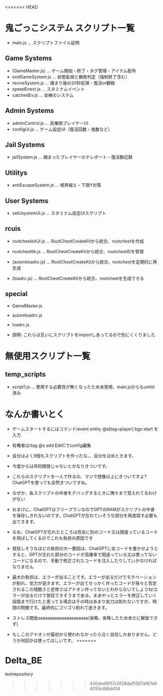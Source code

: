 <<<<<<< HEAD
# 鬼ごっこシステム スクリプト一覧

- main.js … スクリプトファイル証明

## Game Systems
- (GameMaster.js) … ゲーム開始・終了・タグ管理・アイテム配布
- endGameSystem.js … 状態監視と勝敗判定（強制終了含む）
- reviveSystem.js … 捕まり後の20秒処理・復活or観戦
- speedEnevt.js … スタミナムイベント
- catchedEv.js … 金棒のシステム

## Admin Systems
- adminControl.js … 高権限プレイヤーUI
- configUI.js … ゲーム設定UI（復活回数・鬼数など）

## Jail Systems
- jailSystem.js … 捕まったプレイヤーのテレポート・復活数記録

## Utilitys
- antiEscapeSystem.js … 境界越え・下限Y対策

## User Systems
- setUsystemUI.js … スタミナム設定UIスクリプト

## rcuis

- rootchestkitUI.js … RootChestCreateKitから統合、rootchestを作成

- rootchestlib.js … RootChestCreateKitから統合、rootchestIDを管理

- (autoreloadrc.js) … RootChestCreateKitから統合、rootchestを定期的に再生成

- (loadrc.js) … RootChestCreateKitから統合、rootchestを生成できる

## special

- GameMaster.js
- autoreloadrc.js
- loadrc.js

- 説明: これらは互いにスクリプトをimportしあってるので別にくくりました


# 無使用スクリプト一覧

## temp_scripts
- script1.js … 使用する必要性が無くなったため未使用、main.jsからもunlist済み


# なんか書いとく

- ゲームスタートするにはコマンド/event entity @a[tag=player] bgc:start を入力

- 有権者は/tag @s add EditCでconfig編集

- 自分はよく9個もスクリプトを作ったな、、自分をほめときます。

- 今度からは共同開発じゃないとかなりきついです。

- これらのスクリプトを一人で作るの、マジで想像以上にきついですよ? ChatGPTを使っても全然きついですね。

- なぜか、各スクリプトの中身をデバッグするときに隅々まで覚えれてるわけがない

- おまけに、ChatGPTはフリープランなのでGPTのRAMがスクリプトの中身を保存しきれないのです。ChatGPTが忘れていそうな部分を再度探す必要も出てきます。

- なお、ChatGPTが忘れたところは完全に別のコード又は間違っているコードを飛ばしてくるのでこれも負担の原因です

- 発狂しそうなほどの負担の大一要因は、ChatGPTに全コードを書かせようとすると、GPTが忘れた部分のコードが高確率で間違っている又は使ってないコードになるので、手動で修正されたコードを注入したりしていかなければなりません

- 最大の負担は、エラーが出ることです。エラーが出るだけでモチベーションが削れ、気力が逝きます。エラーが出てせっかく作ったコードが易々と否定されるこの残酷さと悲惨さはアドオン作ってないとわからないでしょうね!エラーが出るだけで発狂できそうまである。まあやっとエラーを修正していく段階まで行けたと思ってる場合はその時はあまり気力は削れないですが、時間の問題です。最終的にゴリゴリ削れて逝きます。

- ストレス開放aaaaaaaaaaaaaaaaaaaaa(省略、省略したため未だに解放できず)

- もしこのアドオンが最初から使われなかったら泣く自信しかありません。どうか何回かは使ってほしいです。
=======
# Delta_BE
testrepository
>>>>>>> 430ded9f57c0f28daf5567af67e64055c68bb104
